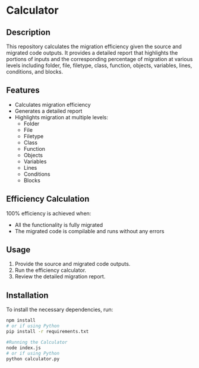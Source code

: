 # Calculator

## Description
This repository calculates the migration efficiency given the source and migrated code outputs. It provides a detailed report that highlights the portions of inputs and the corresponding percentage of migration at various levels including folder, file, filetype, class, function, objects, variables, lines, conditions, and blocks.

## Features
- Calculates migration efficiency
- Generates a detailed report
- Highlights migration at multiple levels:
  - Folder
  - File
  - Filetype
  - Class
  - Function
  - Objects
  - Variables
  - Lines
  - Conditions
  - Blocks

## Efficiency Calculation
100% efficiency is achieved when:
- All the functionality is fully migrated
- The migrated code is compilable and runs without any errors

## Usage
1. Provide the source and migrated code outputs.
2. Run the efficiency calculator.
3. Review the detailed migration report.

## Installation
To install the necessary dependencies, run:
```bash
npm install
# or if using Python
pip install -r requirements.txt

#Running the Calculator
node index.js
# or if using Python
python calculator.py
